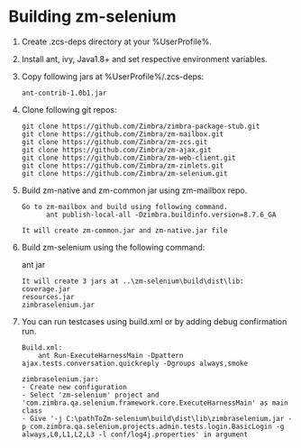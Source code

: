 # Building zm-selenium

1. Create .zcs-deps directory at your %UserProfile%.
2. Install ant, ivy, Java1.8+ and set respective environment variables.
3. Copy following jars at %UserProfile%/.zcs-deps:
    ```
    ant-contrib-1.0b1.jar
    ```
4. Clone following git repos:
    ```
    git clone https://github.com/Zimbra/zimbra-package-stub.git
    git clone https://github.com/Zimbra/zm-mailbox.git
    git clone https://github.com/Zimbra/zm-zcs.git
    git clone https://github.com/Zimbra/zm-ajax.git
    git clone https://github.com/Zimbra/zm-web-client.git
    git clone https://github.com/Zimbra/zm-zimlets.git
    git clone https://github.com/Zimbra/zm-selenium.git
    ```
5. Build zm-native and zm-common jar using zm-mailbox repo.
   ```
   Go to zm-mailbox and build using following command.
         ant publish-local-all -Dzimbra.buildinfo.version=8.7.6_GA
 
   It will create zm-common.jar and zm-native.jar file
6. Build zm-selenium using the following command:

    ant jar
    ```
    It will create 3 jars at ..\zm-selenium\build\dist\lib:
    coverage.jar
    resources.jar
    zimbraselenium.jar
7. You can run testcases using build.xml or by adding debug confirmation run.
    ```
    Build.xml:
        ant Run-ExecuteHarnessMain -Dpattern ajax.tests.conversation.quickreply -Dgroups always,smoke

    zimbraselenium.jar:
    - Create new configuration
    - Select 'zm-selenium' project and 'com.zimbra.qa.selenium.framework.core.ExecuteHarnessMain' as main class
    - Give '-j C:\pathToZm-selenium\build\dist\lib\zimbraselenium.jar -p com.zimbra.qa.selenium.projects.admin.tests.login.BasicLogin -g always,L0,L1,L2,L3 -l conf/log4j.properties' in argument